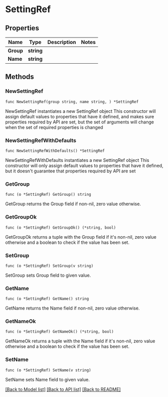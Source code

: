 # SettingRef

## Properties

Name | Type | Description | Notes
------------ | ------------- | ------------- | -------------
**Group** | **string** |  | 
**Name** | **string** |  | 

## Methods

### NewSettingRef

`func NewSettingRef(group string, name string, ) *SettingRef`

NewSettingRef instantiates a new SettingRef object
This constructor will assign default values to properties that have it defined,
and makes sure properties required by API are set, but the set of arguments
will change when the set of required properties is changed

### NewSettingRefWithDefaults

`func NewSettingRefWithDefaults() *SettingRef`

NewSettingRefWithDefaults instantiates a new SettingRef object
This constructor will only assign default values to properties that have it defined,
but it doesn't guarantee that properties required by API are set

### GetGroup

`func (o *SettingRef) GetGroup() string`

GetGroup returns the Group field if non-nil, zero value otherwise.

### GetGroupOk

`func (o *SettingRef) GetGroupOk() (*string, bool)`

GetGroupOk returns a tuple with the Group field if it's non-nil, zero value otherwise
and a boolean to check if the value has been set.

### SetGroup

`func (o *SettingRef) SetGroup(v string)`

SetGroup sets Group field to given value.


### GetName

`func (o *SettingRef) GetName() string`

GetName returns the Name field if non-nil, zero value otherwise.

### GetNameOk

`func (o *SettingRef) GetNameOk() (*string, bool)`

GetNameOk returns a tuple with the Name field if it's non-nil, zero value otherwise
and a boolean to check if the value has been set.

### SetName

`func (o *SettingRef) SetName(v string)`

SetName sets Name field to given value.



[[Back to Model list]](../README.md#documentation-for-models) [[Back to API list]](../README.md#documentation-for-api-endpoints) [[Back to README]](../README.md)


